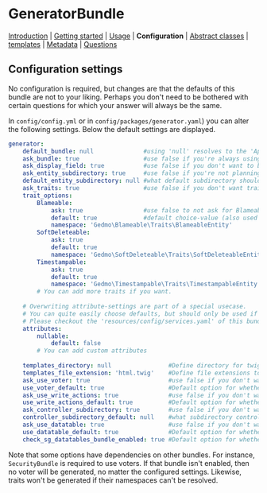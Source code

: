 GeneratorBundle
===============

 [Introduction](introduction.md#generatorbundle)
| [Getting started](getting_started.md#generatorbundle)
| [Usage](usage.md#generatorbundle)
| **Configuration**
| [Abstract classes](abstract_classes.md#generatorbundle)
| [templates](templates.md#generatorbundle)
| [Metadata](metadata.md#generatorbundle)
| [Questions](questions.md#generatorbundle)

## Configuration settings

No configuration is required, but changes are that the defaults of this bundle are not to your liking. 
Perhaps you don't need to be bothered with 
certain questions for which your answer will always be the same.

In `config/config.yml` or in `config/packages/generator.yaml`) you can
alter the following settings. Below the default settings are displayed.
```yaml
generator:
    default_bundle: null              #using 'null' resolves to the 'App' namespace.
    ask_bundle: true                  #use false if you're always using the default_bundle.
    ask_display_field: true           #use false if you don't want to be bothered what field to use for __toString in entities.
    ask_entity_subdirectory: true     #use false if you're not planning on using subdirectories for entities.
    default_entity_subdirectory: null #what default subdirectory should be used for entities?
    ask_traits: true                  #use false if you don't want trait-questions.
    trait_options: 
        Blameable:
            ask: true                 #use false to not ask for Blameable
            default: true             #default choice-value (also used when aks is set to false)
            namespace: 'Gedmo\Blameable\Traits\BlameableEntity'
        SoftDeleteable:
            ask: true
            default: true
            namespace: 'Gedmo\SoftDeleteable\Traits\SoftDeleteableEntity'
        Timestampable:
            ask: true
            default: true
            namespace: 'Gedmo\Timestampable\Traits\TimestampableEntity'
        # You can add more traits if you want.
    
    # Overwriting attribute-settings are part of a special usecase.
    # You can quite easily choose defaults, but should only be used if you have a good understanding of how these settings work.
    # Please checkout the 'resources/config/services.yaml' of this bundle for more info about attribute-settings.
    attributes:
        nullable:
            default: false
        # You can add custom attributes   
    
    templates_directory: null                #Define directory for twig-templates (null results in 'templates' directory in your projectroot)
    templates_file_extension: 'html.twig'    #Define file extensions to be used for rendered template files.
    ask_use_voter: true                      #use false if you don't want to be bothered with this question.
    use_voter_default: true                  #Default option for whether or not voters should be used.
    ask_use_write_actions: true              #use false if you don't want to be bothered with this question.
    use_write_actions_default: true          #Default option for whether or not write actions (new, edit, delete) should be used.
    ask_controller_subdirectory: true        #use false if you don't want to be bothered with the question what subdirectory a controller should use
    controller_subdirectory_default: null    #what subdirectory controllers should use by default.
    ask_use_datatable: true                  #use false if you don't want to be bothered with this question.
    use_datatable_default: true              #Default option for whether or not datatables should be used.
    check_sg_datatables_bundle_enabled: true #Default option for whether or not should be checked if SgDatatablesBundle is enabled for generating a datatable
```

Note that some options have dependencies on other bundles.
For instance,  `SecurityBundle` is required to use voters. If that
bundle isn't enabled, then no voter will be generated, no matter the configured
settings.
Likewise, traits won't be generated if their namespaces can't be resolved.
